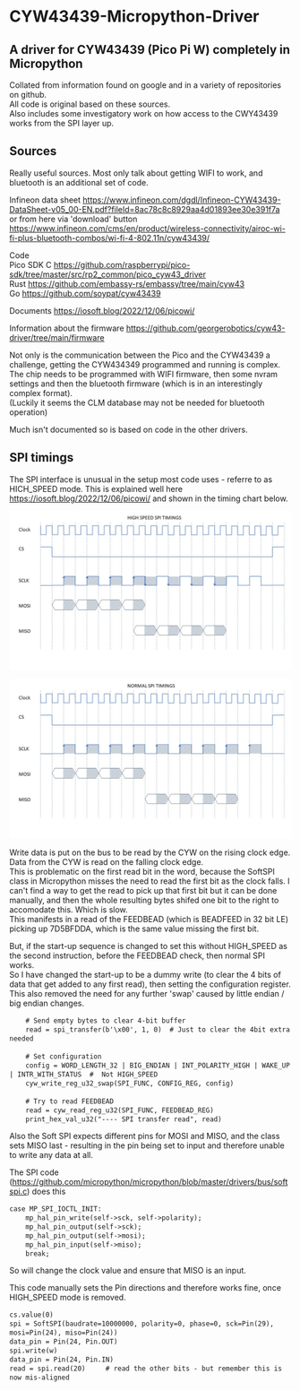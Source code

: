 # CYW43439-Micropython-Driver
## A driver for CYW43439 (Pico Pi W) completely in Micropython

Collated from information found on google and in a variety of repositories on github.   
All code is original based on these sources.  
Also includes some investigatory work on how access to the CWY43439 works from the SPI layer up.  


## Sources
Really useful sources. 
Most only talk about getting WIFI to work, and bluetooth is an additional set of code.   


Infineon data sheet
https://www.infineon.com/dgdl/Infineon-CYW43439-DataSheet-v05_00-EN.pdf?fileId=8ac78c8c8929aa4d01893ee30e391f7a    
or from here via 'download' button     
https://www.infineon.com/cms/en/product/wireless-connectivity/airoc-wi-fi-plus-bluetooth-combos/wi-fi-4-802.11n/cyw43439/    

Code     
Pico SDK C  https://github.com/raspberrypi/pico-sdk/tree/master/src/rp2_common/pico_cyw43_driver     
Rust        https://github.com/embassy-rs/embassy/tree/main/cyw43     
Go          https://github.com/soypat/cyw43439     

Documents
https://iosoft.blog/2022/12/06/picowi/     

Information about the firmware
https://github.com/georgerobotics/cyw43-driver/tree/main/firmware     


Not only is the communication between the Pico and the CYW43439 a challenge, getting the CYW434349 programmed and running is complex.   
The chip needs to be programmed with WIFI firmware, then some nvram settings and then the bluetooth firmware (which is in an interestingly complex format).   
(Luckily it seems the CLM database may not be needed for bluetooth operation)    

Much isn't documented so is based on code in the other drivers.   

## SPI timings

The SPI interface is unusual in the setup most code uses - referre to as HICH_SPEED mode. This is explained well here https://iosoft.blog/2022/12/06/picowi/   and shown in the timing chart below.    

<p align="center">
  <img src="https://github.com/paulhamsh/CYW43439-Micropython-Driver/blob/main/CYW Timing High Speed.jpg" width="700" title="Timings">
</p>

<p align="center">
  <img src="https://github.com/paulhamsh/CYW43439-Micropython-Driver/blob/main/CYW Timing Normal Speed.jpg" width="700" title="Timings">
</p>


Write data is put on the bus to be read by the CYW on the rising clock edge.       
Data from the CYW is read on the falling clock edge.   
This is problematic on the first read bit in the word, because the SoftSPI class in Micropython misses the need to read the first bit as the clock falls. I can't find a way to get the read to pick up that first bit but it can be done manually, and then the whole resulting bytes shifed one bit to the right to accomodate this. Which is slow.    
This manifests in a read of the FEEDBEAD (which is BEADFEED in 32 bit LE) picking up 7D5BFDDA, which is the same value missing the first bit.   

But, if the start-up sequence is changed to set this without HIGH_SPEED as the second instruction, before the FEEDBEAD check, then normal SPI works.   
So I have changed the start-up to be a dummy write (to clear the 4 bits of data that get added to any first read), then setting the configuration register.   
This also removed the need for any further 'swap' caused by little endian / big endian changes.   

```
    # Send empty bytes to clear 4-bit buffer
    read = spi_transfer(b'\x00', 1, 0)  # Just to clear the 4bit extra needed
    
    # Set configuration
    config = WORD_LENGTH_32 | BIG_ENDIAN | INT_POLARITY_HIGH | WAKE_UP | INTR_WITH_STATUS  #  Not HIGH_SPEED
    cyw_write_reg_u32_swap(SPI_FUNC, CONFIG_REG, config)

    # Try to read FEEDBEAD
    read = cyw_read_reg_u32(SPI_FUNC, FEEDBEAD_REG)
    print_hex_val_u32("---- SPI transfer read", read)
```

Also the Soft SPI expects different pins for MOSI and MISO, and the class sets MISO last - resulting in the pin being set to input and therefore unable to write any data at all.    

The SPI code (https://github.com/micropython/micropython/blob/master/drivers/bus/softspi.c) does this

```
case MP_SPI_IOCTL_INIT:
    mp_hal_pin_write(self->sck, self->polarity);
    mp_hal_pin_output(self->sck);
    mp_hal_pin_output(self->mosi);
    mp_hal_pin_input(self->miso);
    break;
```

So will change the clock value and ensure that MISO is an input.

This code manually sets the Pin directions and therefore works fine, once HIGH_SPEED mode is removed.   
```
cs.value(0)
spi = SoftSPI(baudrate=10000000, polarity=0, phase=0, sck=Pin(29), mosi=Pin(24), miso=Pin(24))
data_pin = Pin(24, Pin.OUT)
spi.write(w)
data_pin = Pin(24, Pin.IN)
read = spi.read(20)     # read the other bits - but remember this is now mis-aligned
```

    

